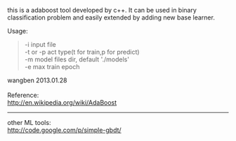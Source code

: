 this is a adaboost tool developed by c++. It can be used in binary classification problem and easily extended by adding new base learner.<br>

Usage: <br>
<blockquote>-i  input file <br>
-t or -p  act type(t for train,p for predict) <br>
-m  model files dir, default './models' <br>
-e  max train epoch<br></blockquote>

wangben 2013.01.28<br>
<br>
Reference:<br>
<a href='http://en.wikipedia.org/wiki/AdaBoost'>http://en.wikipedia.org/wiki/AdaBoost</a><br>

<hr />
other ML tools:<br>
<a href='http://code.google.com/p/simple-gbdt/'>http://code.google.com/p/simple-gbdt/</a>